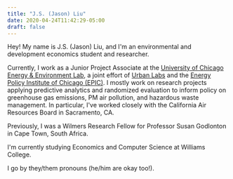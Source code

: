 ```yaml
---
title: "J.S. (Jason) Liu"
date: 2020-04-24T11:42:29-05:00
draft: false
---
```


Hey! My name is J.S. (Jason) Liu, and I'm an environmental and development 
economics student and researcher. 

Currently, I work as a Junior Project Associate at the 
[University of Chicago Energy & Environment Lab](https://urbanlabs.uchicago.edu/labs/energy-environment), 
a joint effort of [ Urban Labs](https://urbanlabs.uchicago.edu/) 
and the [Energy Policy Institute of Chicago (EPIC)](https://epic.uchicago.edu/). 
I mostly work on research projects applying predictive analytics and randomized 
evaluation to inform policy on greenhouse gas emissions, PM air pollution, and 
hazardous waste management. In particular, I've worked closely with the 
California Air Resources Board in Sacramento, CA. 

Previously, I was a Wilmers Research Fellow for Professor Susan Godlonton in 
Cape Town, South Africa.

I'm currently studying Economics and Computer Science at Williams College. 

I go by they/them pronouns (he/him are okay too!).
